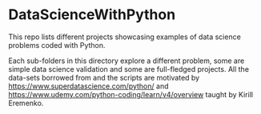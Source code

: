 # DataScienceWithPython
This repo lists different projects showcasing examples of data science problems coded with Python.

Each sub-folders in this directory explore a different problem, some are simple data science validation and some are full-fledged projects.
All the data-sets borrowed from and the scripts are motivated by https://www.superdatascience.com/python/ and https://www.udemy.com/python-coding/learn/v4/overview
taught by Kirill Eremenko.
